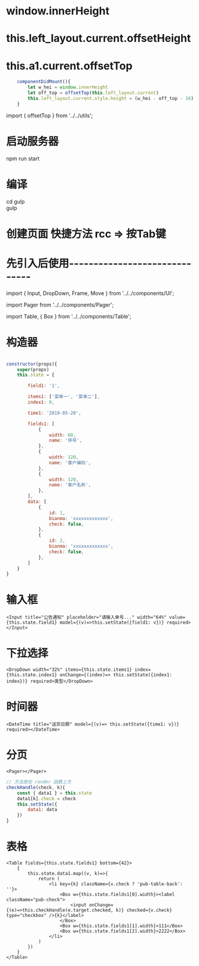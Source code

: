 # window.innerHeight

# this.left_layout.current.offsetHeight

# this.a1.current.offsetTop


```javascript
    componentDidMount(){
        let w_hei = window.innerHeight
        let off_top = offsetTop(this.left_layout.current)
        this.left_layout.current.style.height = (w_hei - off_top - 16) +'px'
    }
```

import { offsetTop } from '../../utils';

# 启动服务器
npm run start
# 编译
cd gulp  
gulp

# 创建页面 快捷方法 rcc => 按Tab键

# 先引入后使用------------------------------

import { Input, DropDown, Frame, Move } from '../../components/UI';

import Pager from '../../components/Pager';

import Table, { Box } from '../../components/Table';

# 构造器

```javascript

constructor(props){
    super(props)
    this.state = {

        field1: '1',

        items1: ['菜单一', '菜单二'],
        index1: 0,

        time1: '2019-05-20',

        fields1: [
            {
                width: 60,
                name: '序号',
            },
            {
                width: 120,
                name: '客户编码',
            },
            {
                width: 120,
                name: '客户名称',
            },
        ],
        data: [
            {
                id: 1,
                bianma: 'xxxxxxxxxxxxx',
                check: false,
            },
            {
                id: 2,
                bianma: 'xxxxxxxxxxxxx',
                check: false,
            },
        ]
    }
}

```

# 输入框
    <Input title="公告通知" placeholder="请输入单号..." width="64%" value={this.state.field1} model={(v)=>this.setState({field1: v})} required></Input>
# 下拉选择
    <DropDown width="32%" items={this.state.items1} index={this.state.index1} onChange={(index)=> this.setState({index1: index})} required>类型</DropDown>
# 时间器
    <DateTime title="送货日期" model={(v)=> this.setState({time1: v})} required></DateTime>
# 分页
    <Pager></Pager>

```javascript
// 方法放在 rander 函数上方
checkHandle(check, k){
    const { data1 } = this.state
    data1[k].check = check
    this.setState({
        data1: data
    })
}
```

# 表格
    <Table fields={this.state.fields1} bottom={42}>
        {
            this.state.data1.map((v, k)=>{
                return (
                    <li key={k} className={v.check ? 'pub-table-back': ''}>
                        <Box w={this.state.fields1[0].width}><label className="pub-check">
                            <input onChange={(e)=>this.checkHandle(e.target.checked, k)} checked={v.check} type="checkbox" />{k}</label>
                        </Box>
                        <Box w={this.state.fields1[1].width}>111</Box>
                        <Box w={this.state.fields1[2].width}>2222</Box>
                    </li>
                )
            })
        }
    </Table>
    